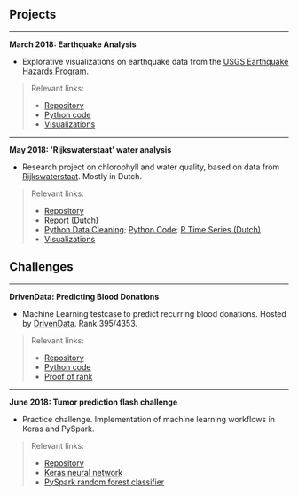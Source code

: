 ## Projects
___


**March 2018: Earthquake Analysis**

- Explorative visualizations on earthquake data from the [USGS Earthquake Hazards Program](https://earthquake.usgs.gov "USGS Earthquake Hazards Program"). 
> Relevant links: 
> - [Repository](https://github.com/YouriImm/Earthquakes)
> - [Python code](https://github.com/YouriImm/Earthquakes/blob/master/Earthquakes_code_only.ipynb "Jupyter Notebook")
> - [Visualizations](https://github.com/YouriImm/Earthquakes/tree/master/img "PNG image folder")


___


**May 2018: 'Rijkswaterstaat' water  analysis**

- Research project on chlorophyll and water quality, based on data from [Rijkswaterstaat](https://www.rijkswaterstaat.nl "Rijkswaterstaat"). Mostly in Dutch. 
> Relevant links: 
> - [Repository](https://github.com/YouriImm/RWS-Water-Analysis)
> - [Report (Dutch)](https://github.com/YouriImm/RWS-Water-Analysis/blob/master/results/rapport_final.pdf)
> - [Python Data Cleaning](https://github.com/YouriImm/RWS-Water-Analysis/blob/master/code/Data%20Cleaning.ipynb "Jupyter Notebook"); [Python Code](https://github.com/YouriImm/RWS-Water-Analysis/blob/master/code/Chlorophyll%20A%20vs%20chemicals%20-%20code%20only.ipynb "Jupyter Notebook"); [R Time Series (Dutch)](https://github.com/YouriImm/RWS-Water-Analysis/blob/master/code/Chlorofyl%20Time%20Series.Rmd "R Markdown")
> - [Visualizations](https://github.com/YouriImm/RWS-Water-Analysis/tree/master/img "PNG image folder")



## Challenges
___


**DrivenData: Predicting Blood Donations**

- Machine Learning testcase to predict recurring blood donations. Hosted by [DrivenData](https://www.drivendata.org/competitions/2/warm-up-predict-blood-donations/ "Driven Data"). Rank 395/4353.
> Relevant links: 
> - [Repository](https://github.com/YouriImm/DrivenData---Blood-Donations)
> - [Python code](https://github.com/YouriImm/DrivenData---Blood-Donations/blob/master/code/Final%20-%20Logistic%20Regression.ipynb "Jupyter Notebook")
> - [Proof of rank](https://github.com/YouriImm/DrivenData---Blood-Donations/blob/master/img/DD_results.PNG?raw=true "PNG image")


___


**June 2018: Tumor prediction flash challenge**

- Practice challenge. Implementation of machine learning workflows in Keras and PySpark.
> Relevant links: 
> - [Repository](https://github.com/YouriImm/Flash-Challenge---Tumor-Prediction)
> - [Keras neural network](https://github.com/YouriImm/Flash-Challenge---Tumor-Prediction/blob/master/code/Keras%20NN%20Cancer%20Data.ipynb "Jupyter Notebook")
> - [PySpark random forest classifier](https://github.com/YouriImm/Flash-Challenge---Tumor-Prediction/blob/master/code/Spark%20ML%20Cancer%20Data.ipynb "Jupyter Notebook")
